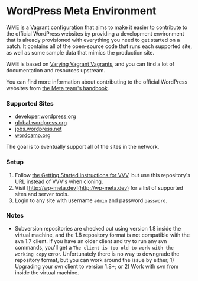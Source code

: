 # WordPress Meta Environment

WME is a Vagrant configuration that aims to make it easier to contribute to the official WordPress websites by 
providing a development environment that is already provisioned with everything you need to get started on a patch. 
It contains all of the open-source code that runs each supported site, as well as some sample data that mimics the
production site.
 
WME is based on [Varying Vagrant Vagrants](https://github.com/Varying-Vagrant-Vagrants/VVV), and you can find 
a lot of documentation and resources upstream.
 
You can find more information about contributing to the official WordPress websites from [the Meta team's
handbook](http://make.wordpress.org/meta/handbook/).


### Supported Sites

* [developer.wordpress.org](http://developer.wordpress.org)
* [global.wordpress.org](http://global.wordpress.org)
* [jobs.wordpress.net](http://jobs.wordpress.net)
* [wordcamp.org](http://wordcamp.org)

The goal is to eventually support all of the sites in the network.


### Setup

1. Follow [the Getting Started instructions for VVV](https://github.com/Varying-Vagrant-Vagrants/VVV), but use this
repository's URL instead of VVV's when cloning.
1. Visit [http://wp-meta.dev](http://wp-meta.dev) for a list of supported sites and server tools.
1. Login to any site with username `admin` and password `password`.


### Notes

* Subversion repositories are checked out using version 1.8 inside the virtual machine, and the 1.8 repository format
  is not compatible with the svn 1.7 client. If you have an older client and try to run any svn commands,
  you'll get a `The client is too old to work with the working copy` error. Unfortunately there is no way to downgrade the repository format,
  but you can work around the issue by either, 1) Upgrading your svn client to version 1.8+; or 2) Work with svn
  from inside the virtual machine.

